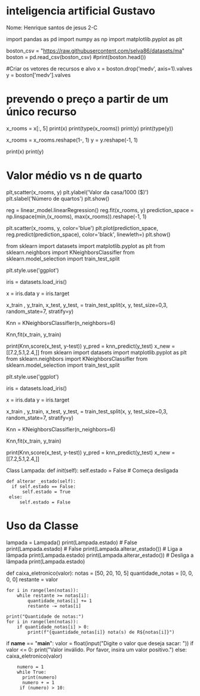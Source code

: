 # inteligencia artificial Gustavo
Nome: Henrique santos de jesus 2-C

import pandas as pd 
import numpy as np 
import matplotlib.pyplot as plt 


boston_csv = "https://raw.githubusercontent.com/selva86/datasets/ma"
boston = pd.read_csv(boston_csv)
#print(boston.head())

#Criar os vetores de recursos e alvo
x = boston.drop('medv', axis=1).valves
y = boston['medv'].valves

# prevendo o preço a partir de um único recurso

x_rooms = x[:, 5]
print(x)
print(type(x_rooms))
print(y)
print(type(y))

x_rooms = x_rooms.reshape(1-, 1)
y = y.reshape(-1, 1)

print(x)
print(y)

# Valor médio vs n de quarto
plt,scatter(x_rooms, y) 
plt.ylabel('Valor da casa/1000 ($)')
plt.slabel('Número de quartos')
plt.show()

reg = linear_model.linearRegression() 
reg.fit(x_rooms, y)
prediction_space = np.linspace(min,(x_rooms), max(x_rooms)).reshape(-1, 1)

plt.scatter(x_rooms, y, color='blue')
plt.plot(prediction_space, reg.predict(prediction_space), color='black', linewleth=)
plt.show()

from sklearn import datasets 
import matplotlib.pyplot as plt 
from sklearn.neighbors import KNeighborsClassifler 
from sklearn.model_selection import train_test_split 

plt.style.use('ggplot')

iris = datasets.load_iris()

x = iris.data
y = iris.target

x_train , y_train, x_test, y_test, = train_test_split(x, y, test_size=0,3, random_state=7, stratify=y)


Knn = KNeighborsClassifler(n_neighbors=6)

Knn,fit(x_train, y_train)

print(Knn,score(x_test, y-test))
y_pred = knn_predict(y_test) 
x_new = [[7.2,5.1,2.4,]]
 from sklearn import datasets
import matplotlib.pyplot as plt
from sklearn.neighbors import KNeighborsClassifler 
from sklearn.model_selection import train_test_split 

plt.style.use('ggplot')

iris = datasets.load_iris()

x = iris.data
y = iris.target

x_train , y_train, x_test, y_test, = train_test_split(x, y, test_size=0,3, random_state=7, stratify=y)


Knn = KNeighborsClassifler(n_neighbors=6)

Knn,fit(x_train, y_train)

print(Knn,score(x_test, y-test))
y_pred = knn_predict(y_test) 
x_new = [[7.2,5.1,2.4,]]

   Class Lampada: 
  def _init_(self):
        self.estado = False  # Começa desligada

    def alterar _estado(self):
      if self.estado == False:
          self.estado = True
     else:
         self.estado = False

# Uso da Classe
 lampada = Lampada()
 print(Lampada.estado) # False
 print(Lampada.estado) # False
 print(Lampada.alterar_estado()) # Liga a lâmpada
 print(Lampada.estado)
 print(Lampada.alterar_estado()) # Desliga a lâmpada 
 print(Lampada.estado)

def caixa_eletronico(valor):
    notas = [50, 20, 10, 5]
    quantidade_notas = [0, 0, 0, 0]
    restante = valor
    
    for i in range(len(notas)):
        while restante >= notas[i]:
            quantidade_notas[i] += 1
            restante -= notas[i]
    
    print("Quantidade de notas:")
    for i in range(len(notas)):
        if quantidade_notas[i] > 0:
            print(f"{quantidade_notas[i]} nota(s) de R${notas[i]}")

if __name__ == "__main__":
    valor = float(input("Digite o valor que deseja sacar: "))
    if valor <= 0:
        print("Valor inválido. Por favor, insira um valor positivo.")
    else:
        caixa_eletronico(valor)

        numero = 1
        while True:
          print(numero)
          numero + = 1
         if (numero) > 10:
